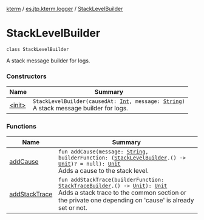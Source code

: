 [kterm](../../index.md) / [es.jtp.kterm.logger](../index.md) / [StackLevelBuilder](./index.md)

# StackLevelBuilder

`class StackLevelBuilder`

A stack message builder for logs.

### Constructors

| Name | Summary |
|---|---|
| [&lt;init&gt;](-init-.md) | `StackLevelBuilder(causedAt: `[`Int`](https://kotlinlang.org/api/latest/jvm/stdlib/kotlin/-int/index.html)`, message: `[`String`](https://kotlinlang.org/api/latest/jvm/stdlib/kotlin/-string/index.html)`)`<br>A stack message builder for logs. |

### Functions

| Name | Summary |
|---|---|
| [addCause](add-cause.md) | `fun addCause(message: `[`String`](https://kotlinlang.org/api/latest/jvm/stdlib/kotlin/-string/index.html)`, builderFunction: (`[`StackLevelBuilder`](./index.md)`.() -> `[`Unit`](https://kotlinlang.org/api/latest/jvm/stdlib/kotlin/-unit/index.html)`)? = null): `[`Unit`](https://kotlinlang.org/api/latest/jvm/stdlib/kotlin/-unit/index.html)<br>Adds a cause to the stack level. |
| [addStackTrace](add-stack-trace.md) | `fun addStackTrace(builderFunction: `[`StackTraceBuilder`](../-stack-trace-builder/index.md)`.() -> `[`Unit`](https://kotlinlang.org/api/latest/jvm/stdlib/kotlin/-unit/index.html)`): `[`Unit`](https://kotlinlang.org/api/latest/jvm/stdlib/kotlin/-unit/index.html)<br>Adds a stack trace to the common section or the private one depending on 'cause' is already set or not. |
